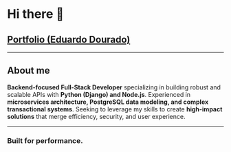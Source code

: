 # Hi there 👋

## [Portfolio (Eduardo Dourado)](https://efdourado.vercel.app/)

---

## About me
**Backend-focused Full-Stack Developer** specializing in building robust and scalable APIs with **Python (Django) and Node.js**. Experienced in **microservices architecture, PostgreSQL data modeling, and complex transactional systems**. Seeking to leverage my skills to create **high-impact solutions** that merge efficiency, security, and user experience.

---

### Built for performance.